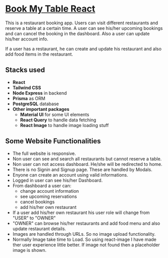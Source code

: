 # [Book My Table React](https://book-my-table-react.netlify.app)

This is a restaurant booking app. Users can visit different restaurants and reserve a table at a certain time. A user can see his/her upcoming bookings and can cancel the booking in the dashboard. Also a user can update his/her account info.

If a user has a restaurant, he can create and update his restaurant and also add food items in the restaurant.

## Stacks used

- **React**
- **Tailwind CSS**
- **Node Express** in backend
- **Prisma** as ORM
- **PostgreSQL** database
- **Other important packages**
  - **Material UI** for some UI elements
  - **React Query** to handle data fetching
  - **React Image** to handle image loading stuff

## Some Website Functionalities

- The full website is responsive.
- Non user can see and search all restaurants but cannot reserve a table.
- Non user can not access dashboard. He/she will be redirected to home.
- There is no Signin and Signup page. These are handled by Modals.
- Enyone can create an account using valid informations.
- Logged in user can see his/her Dashboard.
- From dashboard a user can:
  - change account information
  - see upcoming reservations
  - cancel bookings
  - add his/her own restaurant
- If a user add his/her own restaurant his user role will change from "USER" to "OWNER"
- "OWNER" can browse his/her restaurants and add food menu and also update restaurant details.
- Images are handled through URLs. So no image upload functionality.
- Normally Image take time to Load. So using react-image I have made ther user experience little better. If image not found then a placeholder image is shown.
